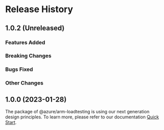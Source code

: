 # Release History

## 1.0.2 (Unreleased)

### Features Added

### Breaking Changes

### Bugs Fixed

### Other Changes

## 1.0.0 (2023-01-28)

The package of @azure/arm-loadtesting is using our next generation design principles. To learn more, please refer to our documentation [Quick Start](https://aka.ms/azsdk/js/mgmt/quickstart ).
